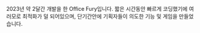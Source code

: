 2023년 약 2달간 개발을 한 Office Fury입니다. 
짧은 시간동안 빠르게 코딩했기에
여러모로 최적화가 덜 되어있으며, 단기간안에 기획자들이 의도한 기능 및 게임을 만들었습니다.
